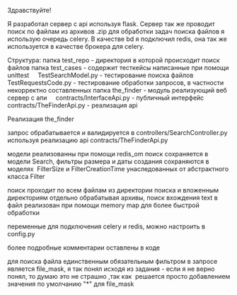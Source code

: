 Здравствуйте!


Я разработал сервер с api используя flask. Сервер так же проводит поиск по файлам из архивов .zip
для обработки задач поиска файлов я использую очередь celery.
В качестве bd я подключил redis, она так же используется в качестве брокера для celery.


Структура:
папка test_repo - директория в которой происходит поиск файлов
папка test_cases - содержит тесткейсы написанные при помощи unittest
    TestSearchModel.py - тестирование поиска файлов
    TestRequestsCode.py - тестирование обработки запросов, в частности некорректно составленных
папка the_finder - модуль реализующий веб сервер с апи
    contracts/InterfaceApi.py - публичный интерфейс
    contracts/TheFinderApi.py - реализация api


Реализация the_finder

запрос обрабатывается и валидируется в controllers/SearchController.py 
используя реализацию api contracts/TheFinderApi.py

модели реализованны при помощи redis_om
поиск сохраняется в модели Search, фильтры размера и даты создания сохраняются в моделях 
FilterSize и FilterCreationTime унаследованных от абстрактного класса Filter

поиск проходит по всем файлам из директории поиска и вложенным директориям
отдельно обрабатывая архивы, поиск вхождения text в файл реализован при помощи memory map
для более быстрой обработки

переменные для подключения celery и redis, можно настроить в config.py

более подробные комментарии оставлены в коде

для поиска файла единственным обязательным фильтром в запросе является file_mask,
я так понял исходя из задания - если я не верно понял, то думаю это не страшно ,так как 
решается просто добавлением значения по умолчанию "*" для file_mask


